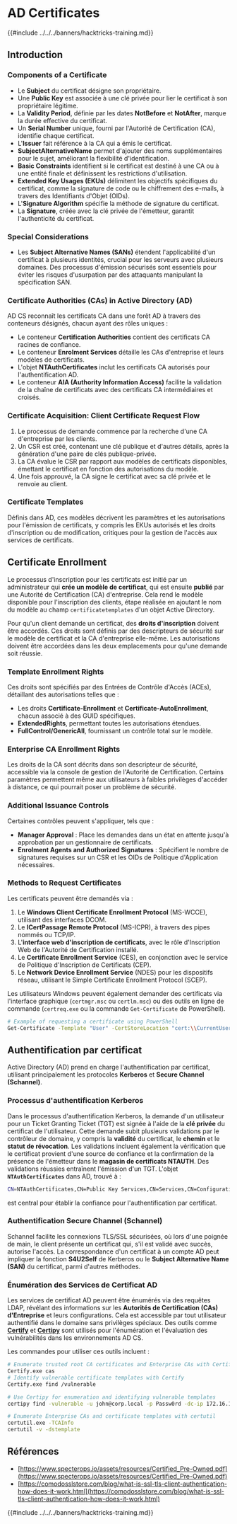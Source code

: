 # AD Certificates

{{#include ../../../banners/hacktricks-training.md}}

## Introduction

### Components of a Certificate

- Le **Subject** du certificat désigne son propriétaire.
- Une **Public Key** est associée à une clé privée pour lier le certificat à son propriétaire légitime.
- La **Validity Period**, définie par les dates **NotBefore** et **NotAfter**, marque la durée effective du certificat.
- Un **Serial Number** unique, fourni par l'Autorité de Certification (CA), identifie chaque certificat.
- L'**Issuer** fait référence à la CA qui a émis le certificat.
- **SubjectAlternativeName** permet d'ajouter des noms supplémentaires pour le sujet, améliorant la flexibilité d'identification.
- **Basic Constraints** identifient si le certificat est destiné à une CA ou à une entité finale et définissent les restrictions d'utilisation.
- **Extended Key Usages (EKUs)** délimitent les objectifs spécifiques du certificat, comme la signature de code ou le chiffrement des e-mails, à travers des Identifiants d'Objet (OIDs).
- L'**Signature Algorithm** spécifie la méthode de signature du certificat.
- La **Signature**, créée avec la clé privée de l'émetteur, garantit l'authenticité du certificat.

### Special Considerations

- Les **Subject Alternative Names (SANs)** étendent l'applicabilité d'un certificat à plusieurs identités, crucial pour les serveurs avec plusieurs domaines. Des processus d'émission sécurisés sont essentiels pour éviter les risques d'usurpation par des attaquants manipulant la spécification SAN.

### Certificate Authorities (CAs) in Active Directory (AD)

AD CS reconnaît les certificats CA dans une forêt AD à travers des conteneurs désignés, chacun ayant des rôles uniques :

- Le conteneur **Certification Authorities** contient des certificats CA racines de confiance.
- Le conteneur **Enrolment Services** détaille les CAs d'entreprise et leurs modèles de certificats.
- L'objet **NTAuthCertificates** inclut les certificats CA autorisés pour l'authentification AD.
- Le conteneur **AIA (Authority Information Access)** facilite la validation de la chaîne de certificats avec des certificats CA intermédiaires et croisés.

### Certificate Acquisition: Client Certificate Request Flow

1. Le processus de demande commence par la recherche d'une CA d'entreprise par les clients.
2. Un CSR est créé, contenant une clé publique et d'autres détails, après la génération d'une paire de clés publique-privée.
3. La CA évalue le CSR par rapport aux modèles de certificats disponibles, émettant le certificat en fonction des autorisations du modèle.
4. Une fois approuvé, la CA signe le certificat avec sa clé privée et le renvoie au client.

### Certificate Templates

Définis dans AD, ces modèles décrivent les paramètres et les autorisations pour l'émission de certificats, y compris les EKUs autorisés et les droits d'inscription ou de modification, critiques pour la gestion de l'accès aux services de certificats.

## Certificate Enrollment

Le processus d'inscription pour les certificats est initié par un administrateur qui **crée un modèle de certificat**, qui est ensuite **publié** par une Autorité de Certification (CA) d'entreprise. Cela rend le modèle disponible pour l'inscription des clients, étape réalisée en ajoutant le nom du modèle au champ `certificatetemplates` d'un objet Active Directory.

Pour qu'un client demande un certificat, des **droits d'inscription** doivent être accordés. Ces droits sont définis par des descripteurs de sécurité sur le modèle de certificat et la CA d'entreprise elle-même. Les autorisations doivent être accordées dans les deux emplacements pour qu'une demande soit réussie.

### Template Enrollment Rights

Ces droits sont spécifiés par des Entrées de Contrôle d'Accès (ACEs), détaillant des autorisations telles que :

- Les droits **Certificate-Enrollment** et **Certificate-AutoEnrollment**, chacun associé à des GUID spécifiques.
- **ExtendedRights**, permettant toutes les autorisations étendues.
- **FullControl/GenericAll**, fournissant un contrôle total sur le modèle.

### Enterprise CA Enrollment Rights

Les droits de la CA sont décrits dans son descripteur de sécurité, accessible via la console de gestion de l'Autorité de Certification. Certains paramètres permettent même aux utilisateurs à faibles privilèges d'accéder à distance, ce qui pourrait poser un problème de sécurité.

### Additional Issuance Controls

Certaines contrôles peuvent s'appliquer, tels que :

- **Manager Approval** : Place les demandes dans un état en attente jusqu'à approbation par un gestionnaire de certificats.
- **Enrolment Agents and Authorized Signatures** : Spécifient le nombre de signatures requises sur un CSR et les OIDs de Politique d'Application nécessaires.

### Methods to Request Certificates

Les certificats peuvent être demandés via :

1. Le **Windows Client Certificate Enrollment Protocol** (MS-WCCE), utilisant des interfaces DCOM.
2. Le **ICertPassage Remote Protocol** (MS-ICPR), à travers des pipes nommés ou TCP/IP.
3. L'**interface web d'inscription de certificats**, avec le rôle d'Inscription Web de l'Autorité de Certification installé.
4. Le **Certificate Enrollment Service** (CES), en conjonction avec le service de Politique d'Inscription de Certificats (CEP).
5. Le **Network Device Enrollment Service** (NDES) pour les dispositifs réseau, utilisant le Simple Certificate Enrollment Protocol (SCEP).

Les utilisateurs Windows peuvent également demander des certificats via l'interface graphique (`certmgr.msc` ou `certlm.msc`) ou des outils en ligne de commande (`certreq.exe` ou la commande `Get-Certificate` de PowerShell).
```bash
# Example of requesting a certificate using PowerShell
Get-Certificate -Template "User" -CertStoreLocation "cert:\\CurrentUser\\My"
```
## Authentification par certificat

Active Directory (AD) prend en charge l'authentification par certificat, utilisant principalement les protocoles **Kerberos** et **Secure Channel (Schannel)**.

### Processus d'authentification Kerberos

Dans le processus d'authentification Kerberos, la demande d'un utilisateur pour un Ticket Granting Ticket (TGT) est signée à l'aide de la **clé privée** du certificat de l'utilisateur. Cette demande subit plusieurs validations par le contrôleur de domaine, y compris la **validité** du certificat, le **chemin** et le **statut de révocation**. Les validations incluent également la vérification que le certificat provient d'une source de confiance et la confirmation de la présence de l'émetteur dans le **magasin de certificats NTAUTH**. Des validations réussies entraînent l'émission d'un TGT. L'objet **`NTAuthCertificates`** dans AD, trouvé à :
```bash
CN=NTAuthCertificates,CN=Public Key Services,CN=Services,CN=Configuration,DC=<domain>,DC=<com>
```
est central pour établir la confiance pour l'authentification par certificat.

### Authentification Secure Channel (Schannel)

Schannel facilite les connexions TLS/SSL sécurisées, où lors d'une poignée de main, le client présente un certificat qui, s'il est validé avec succès, autorise l'accès. La correspondance d'un certificat à un compte AD peut impliquer la fonction **S4U2Self** de Kerberos ou le **Subject Alternative Name (SAN)** du certificat, parmi d'autres méthodes.

### Énumération des Services de Certificat AD

Les services de certificat AD peuvent être énumérés via des requêtes LDAP, révélant des informations sur les **Autorités de Certification (CAs) d'Entreprise** et leurs configurations. Cela est accessible par tout utilisateur authentifié dans le domaine sans privilèges spéciaux. Des outils comme **[Certify](https://github.com/GhostPack/Certify)** et **[Certipy](https://github.com/ly4k/Certipy)** sont utilisés pour l'énumération et l'évaluation des vulnérabilités dans les environnements AD CS.

Les commandes pour utiliser ces outils incluent :
```bash
# Enumerate trusted root CA certificates and Enterprise CAs with Certify
Certify.exe cas
# Identify vulnerable certificate templates with Certify
Certify.exe find /vulnerable

# Use Certipy for enumeration and identifying vulnerable templates
certipy find -vulnerable -u john@corp.local -p Passw0rd -dc-ip 172.16.126.128

# Enumerate Enterprise CAs and certificate templates with certutil
certutil.exe -TCAInfo
certutil -v -dstemplate
```
## Références

- [https://www.specterops.io/assets/resources/Certified_Pre-Owned.pdf](https://www.specterops.io/assets/resources/Certified_Pre-Owned.pdf)
- [https://comodosslstore.com/blog/what-is-ssl-tls-client-authentication-how-does-it-work.html](https://comodosslstore.com/blog/what-is-ssl-tls-client-authentication-how-does-it-work.html)

{{#include ../../../banners/hacktricks-training.md}}
